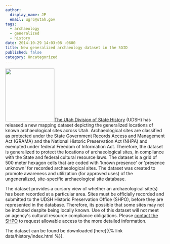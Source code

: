 ```yaml
---
author:
  display_name: JP
  email: ugrc@utah.gov
tags:
  - archaeology
  - generalized
  - history
date: 2014-10-29 14:03:08 -0600
title: New generalized archaeology dataset in the SGID
published: false
category: Uncategorized
---
```


<img src="/images/404.png" alt="" title="ArchGeneralized" width="155" height="167" class="inline-text-left" /><a href="https://heritage.utah.gov/history">The Utah Division of State History</a> (UDSH) has released a new mapping dataset depicting the generalized locations of known archaeological sites across Utah. Archaeological sites are classified as protected under the State Government Records Access and Management Act (GRAMA) and the National Historic Preservation Act (NHPA) and exempted under federal Freedom of Information Act. Therefore, the dataset is generalized to protect the locations of archaeological sites, in compliance with the State and federal cultural resource laws. The dataset is a grid of 500 meter hexagon cells that are coded with 'known presence' or 'presence unknown' for recorded archaeological sites. The dataset was created to promote awareness and utilization (for approved uses) of the ungeneralized, site-specific archaeological site database.

The dataset provides a cursory view of whether an archaeological site(s) has been recorded at a particular area. Sites must be officially recorded and submitted to the UDSH Historic Preservation Office (SHPO), before they are represented in the database. Therefore, its possible that some sites may not be included despite being locally known. Use of this dataset will not meet an agency's cultural resource compliance obligations. Please [contact the SHPO](https://web.archive.org/web/20200426052659/https://history.utah.gov/shpo/) to request allowable access to the more detailed information.

The dataset can be found be downloaded [here]({% link data/history/index.html %}).
